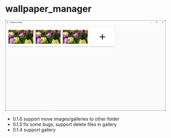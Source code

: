 # wallpaper_manager

![image](./images/1.png)

* 0.1.6 support move images/galleries to other folder
* 0.1.5 fix some bugs, support delete files in gallery
* 0.1.4 support gallery
